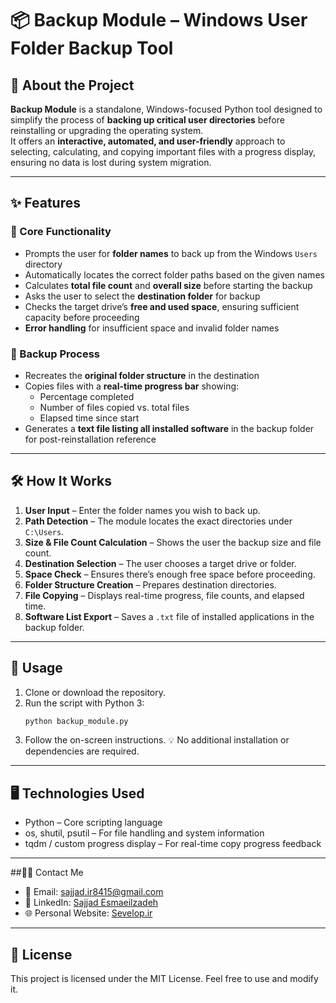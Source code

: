 # 📦 Backup Module – Windows User Folder Backup Tool

## 📌 About the Project

**Backup Module** is a standalone, Windows-focused Python tool designed to simplify the process of **backing up critical user directories** before reinstalling or upgrading the operating system.  
It offers an **interactive, automated, and user-friendly** approach to selecting, calculating, and copying important files with a progress display, ensuring no data is lost during system migration.

---

## ✨ Features

### 🔹 Core Functionality
- Prompts the user for **folder names** to back up from the Windows `Users` directory  
- Automatically locates the correct folder paths based on the given names  
- Calculates **total file count** and **overall size** before starting the backup  
- Asks the user to select the **destination folder** for backup  
- Checks the target drive’s **free and used space**, ensuring sufficient capacity before proceeding  
- **Error handling** for insufficient space and invalid folder names  

### 🔹 Backup Process
- Recreates the **original folder structure** in the destination  
- Copies files with a **real-time progress bar** showing:
  - Percentage completed  
  - Number of files copied vs. total files  
  - Elapsed time since start  
- Generates a **text file listing all installed software** in the backup folder for post-reinstallation reference  

---

## 🛠 How It Works

1. **User Input** – Enter the folder names you wish to back up.  
2. **Path Detection** – The module locates the exact directories under `C:\Users`.  
3. **Size & File Count Calculation** – Shows the user the backup size and file count.  
4. **Destination Selection** – The user chooses a target drive or folder.  
5. **Space Check** – Ensures there’s enough free space before proceeding.  
6. **Folder Structure Creation** – Prepares destination directories.  
7. **File Copying** – Displays real-time progress, file counts, and elapsed time.  
8. **Software List Export** – Saves a `.txt` file of installed applications in the backup folder.  

---

## 🚀 Usage

1. Clone or download the repository.  
2. Run the script with Python 3:
   ```sh
   python backup_module.py
   ```
3. Follow the on-screen instructions.
💡 No additional installation or dependencies are required.

---

## 🖥 Technologies Used
- Python – Core scripting language
- os, shutil, psutil – For file handling and system information
- tqdm / custom progress display – For real-time copy progress feedback

---

##👨‍💻 Contact Me
- 📧 Email: [sajjad.ir8415@gmail.com](mailto:sajjad.ir8415@gmail.com)
- 💼 LinkedIn: [Sajjad Esmaeilzadeh](https://www.linkedin.com/in/sajad-esmaeilzadeh/)
- 🌐 Personal Website: [Sevelop.ir](www.sevelop.ir)

---

## 📜 License
This project is licensed under the MIT License. Feel free to use and modify it.
